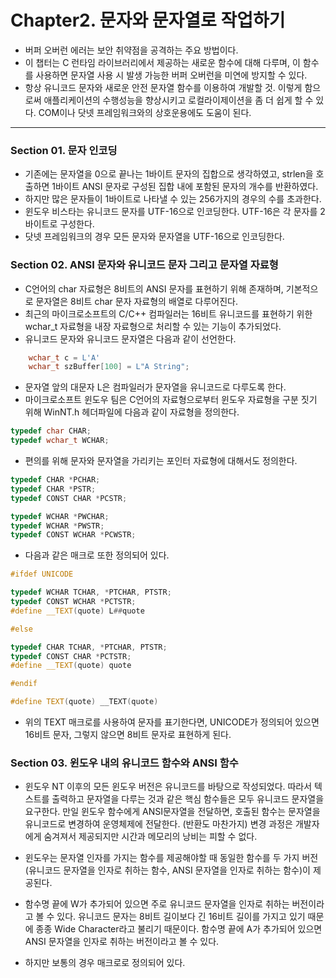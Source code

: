 # Chapter2. 문자와 문자열로 작업하기

* 버퍼 오버런 에러는 보안 취약점을 공격하는 주요 방법이다.
* 이 챕터는 C 런타임 라이브러리에서 제공하는 새로운 함수에 대해 다루며, 이 함수를 사용하면 문자열 사용 시 발생 가능한 버퍼 오버런을 미연에 방지할 수 있다.
* 항상 유니코드 문자와 새로운 안전 문자열 함수를 이용하여 개발할 것. 이렇게 함으로써 애플리케이션의 수행성능을 향상시키고 로컬라이제이션을 좀 더 쉽게 할 수 있다. COM이나 닷넷 프레임워크와의 상호운용에도 도움이 된다.
---------------------
### Section 01. 문자 인코딩
* 기존에는 문자열을 0으로 끝나는 1바이트 문자의 집합으로 생각하였고, strlen을 호출하면 1바이트 ANSI 문자로 구성된 집합 내에 포함된 문자의 개수를 반환하였다.
* 하지만 많은 문자들이 1바이트로 나타낼 수 있는 256가지의 경우의 수를 초과한다.
* 윈도우 비스타는 유니코드 문자를 UTF-16으로 인코딩한다. UTF-16은 각 문자를 2바이트로 구성한다. 
* 닷넷 프레임워크의 경우 모든 문자와 문자열을 UTF-16으로 인코딩한다.

### Section 02. ANSI 문자와 유니코드 문자 그리고 문자열 자료형
* C언어의 char 자료형은 8비트의 ANSI 문자를 표현하기 위해 존재하며, 기본적으로 문자열은 8비트 char 문자 자료형의 배열로 다루어진다.
* 최근의 마이크로소프트의 C/C++ 컴파일러는 16비트 유니코드를 표현하기 위한 wchar_t 자료형을 내장 자료형으로 처리할 수 있는 기능이 추가되었다. 
* 유니코드 문자와 유니코드 문자열은 다음과 같이 선언한다.
```C++
    wchar_t c = L'A'
    wchar_t szBuffer[100] = L"A String";
```
* 문자열 앞의 대문자 L은 컴파일러가 문자열을 유니코드로 다루도록 한다. 
* 마이크로소프트 윈도우 팀은 C언어의 자료형으로부터 윈도우 자료형을 구분 짓기 위해 WinNT.h 헤더파일에 다음과 같이 자료형을 정의한다.
```C++
typedef char CHAR;
typedef wchar_t WCHAR;
```
* 편의를 위해 문자와 문자열을 가리키는 포인터 자료형에 대해서도 정의한다.
```C++
typedef CHAR *PCHAR;
typedef CHAR *PSTR;
typedef CONST CHAR *PCSTR;

typedef WCHAR *PWCHAR;
typedef WCHAR *PWSTR;
typedef CONST WCHAR *PCWSTR;
```
* 다음과 같은 매크로 또한 정의되어 있다.
```C++
#ifdef UNICODE

typedef WCHAR TCHAR, *PTCHAR, PTSTR;
typedef CONST WCHAR *PCTSTR;
#define __TEXT(quote) L##quote

#else

typedef CHAR TCHAR, *PTCHAR, PTSTR;
typedef CONST CHAR *PCTSTR;
#define __TEXT(quote) quote

#endif

#define TEXT(quote) __TEXT(quote)
```

* 위의 TEXT 매크로를 사용하여 문자를 표기한다면, UNICODE가 정의되어 있으면 16비트 문자, 그렇지 않으면 8비트 문자로 표현하게 된다.

### Section 03. 윈도우 내의 유니코드 함수와 ANSI 함수
* 윈도우 NT 이후의 모든 윈도우 버전은 유니코드를 바탕으로 작성되었다. 따라서 텍스트를 출력하고 문자열을 다루는 것과 같은 핵심 함수들은 모두 유니코드 문자열을 요구한다. 만일 윈도우 함수에게 ANSI문자열을 전달하면, 호출된 함수는 문자열을 유니코드로 변경하여 운영체제에 전달한다. (반환도 마찬가지) 변경 과정은 개발자에게 숨겨져서 제공되지만 시간과 메모리의 낭비는 피할 수 없다.

* 윈도우는 문자열 인자를 가지는 함수를 제공해야할 때 동일한 함수를 두 가지 버전 (유니코드 문자열을 인자로 취하는 함수, ANSI 문자열을 인자로 취하는 함수)이 제공된다.

* 함수명 끝에 W가 추가되어 있으면 주로 유니코드 문자열을 인자로 취하는 버전이라고 볼 수 있다. 유니코드 문자는 8비트 길이보다 긴 16비트 길이를 가지고 있기 때문에 종종 Wide Character라고 불리기 때문이다. 함수명 끝에 A가 추가되어 있으면 ANSI 문자열을 인자로 취하는 버전이라고 볼 수 있다.

* 하지만 보통의 경우 매크로로 정의되어 있다.